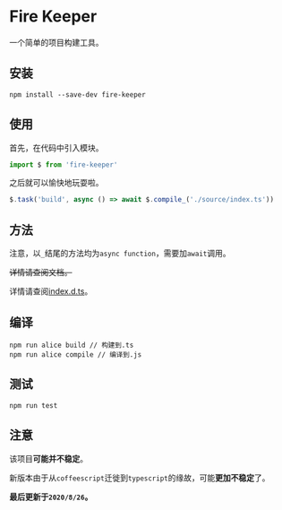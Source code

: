 # Fire Keeper

一个简单的项目构建工具。

## 安装

```shell
npm install --save-dev fire-keeper
```

## 使用

首先，在代码中引入模块。

```typescript
import $ from 'fire-keeper'
```

之后就可以愉快地玩耍啦。

```typescript
$.task('build', async () => await $.compile_('./source/index.ts'))
```

## 方法

注意，以`_`结尾的方法均为`async function`，需要加`await`调用。

~~详情请查阅文档。~~

详情请查阅[index.d.ts](./dist/index.d.ts)。

## 编译

```shell
npm run alice build // 构建到.ts
npm run alice compile // 编译到.js
```

## 测试

```shell
npm run test
```

## 注意

该项目**可能并不稳定**。

新版本由于从`coffeescript`迁徙到`typescript`的缘故，可能**更加不稳定**了。

**最后更新于`2020/8/26`。**
